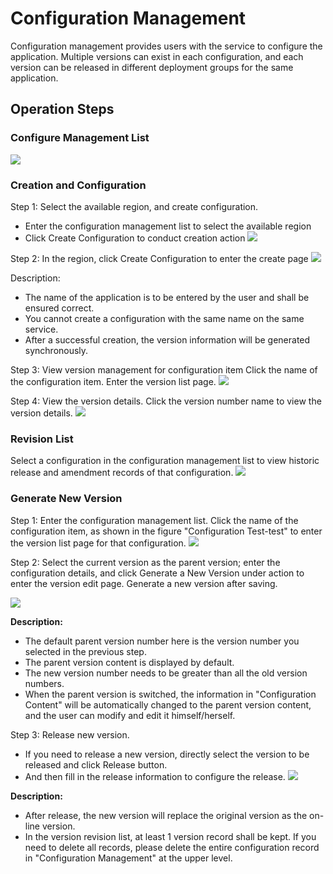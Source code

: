 # Configuration Management
Configuration management provides users with the service to configure the application. Multiple versions can exist in each configuration, and each version can be released in different deployment groups for the same application.
 


## Operation Steps

### Configure Management List

 ![](../../../../../image/Internet-Middleware/JD-Distributed-Service-Framework/config-list-new.png)

### Creation and Configuration
Step 1: Select the available region, and create configuration.
-	Enter the configuration management list to select the available region
-	Click Create Configuration to conduct creation action
 ![](../../../../../image/Internet-Middleware/JD-Distributed-Service-Framework/config-list-new.png)
 
Step 2: In the region, click Create Configuration to enter the create page
  ![](../../../../../image/Internet-Middleware/JD-Distributed-Service-Framework/config-create.png)
  
Description:
-	The name of the application is to be entered by the user and shall be ensured correct.
-	You cannot create a configuration with the same name on the same service.
-	After a successful creation, the version information will be generated synchronously.


Step 3: View version management for configuration item
Click the name of the configuration item. Enter the version list page.
   ![](../../../../../image/Internet-Middleware/JD-Distributed-Service-Framework/config-vision.png)
   
   
Step 4: View the version details.
Click the version number name to view the version details.
   ![](../../../../../image/Internet-Middleware/JD-Distributed-Service-Framework/config-vision-detail-new.png)





### Revision List
Select a configuration in the configuration management list to view historic release and amendment records of that configuration.
 ![](../../../../../image/Internet-Middleware/JD-Distributed-Service-Framework/config-vision-history-new.png)


### Generate New Version
Step 1: Enter the configuration management list.
Click the name of the configuration item, as shown in the figure "Configuration Test-test" to enter the version list page for that configuration.
 ![](../../../../../image/Internet-Middleware/JD-Distributed-Service-Framework/config-list-new.png)
 
 
Step 2: Select the current version as the parent version; enter the configuration details, and click Generate a New Version under action to enter the version edit page. Generate a new version after saving.
 

  ![](../../../../../image/Internet-Middleware/JD-Distributed-Service-Framework/config-vision-add-new.png)
  
**Description:**
- The default parent version number here is the version number you selected in the previous step.
- The parent version content is displayed by default.
- The new version number needs to be greater than all the old version numbers.
- 	When the parent version is switched, the information in "Configuration Content" will be automatically changed to the parent version content, and the user can modify and edit it himself/herself.

Step 3: Release new version.
- If you need to release a new version, directly select the version to be released and click Release button.
- And then fill in the release information to configure the release.
  ![](../../../../../image/Internet-Middleware/JD-Distributed-Service-Framework/config-vision-publish-new.png)
  
  
  
**Description:**
- After release, the new version will replace the original version as the on-line version.
- In the version revision list, at least 1 version record shall be kept. If you need to delete all records, please delete the entire configuration record in "Configuration Management" at the upper level.


